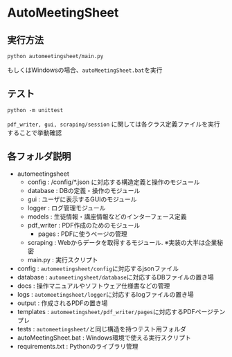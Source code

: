 # AutoMeetingSheet

## 実行方法
```
python automeetingsheet/main.py
```

もしくはWindowsの場合、`autoMeetingSheet.bat`を実行



## テスト
```
python -m unittest
```


`pdf_writer, gui, scraping/session` に関しては各クラス定義ファイルを実行することで挙動確認

## 各フォルダ説明
- automeetingsheet
  - config : /config/*.json に対応する構造定義と操作のモジュール
  - database : DBの定義・操作のモジュール
  - gui : ユーザに表示するGUIのモジュール
  - logger : ログ管理モジュール
  - models : 生徒情報・講座情報などのインターフェース定義
  - pdf_writer : PDF作成のためのモジュール
    - pages : PDFに使うページの管理
  - scraping : Webからデータを取得するモジュール. ※実装の大半は企業秘密
  - main.py : 実行スクリプト
- config : `automeetingsheet/config`に対応するjsonファイル
- database : `automeetingsheet/database`に対応するDBファイルの置き場
- docs : 操作マニュアルやソフトウェア仕様書などの管理
- logs : `automeetingsheet/logger`に対応するlogファイルの置き場
- output : 作成されるPDFの置き場
- templates : `automeetingsheet/pdf_writer/pages`に対応するPDFページテンプレ
- tests : `automeetingsheet/`と同じ構造を持つテスト用フォルダ
- autoMeetingSheet.bat : Windows環境で使える実行スクリプト
- requirements.txt : Pythonのライブラリ管理
